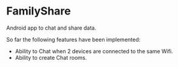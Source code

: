 FamilyShare
===========

Android app to chat and share data.

So far the following features have been implemented:

- Ability to Chat when 2 devices are connected to the same Wifi.
- Ability to create Chat rooms.
